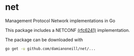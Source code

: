 # net

Management Protocol Network implementations in Go

This package includes a NETCONF [(rfc6241)](https://tools.ietf.org/html/rfc6241) implementation.

The package can be downloaded with

```bash
go get -u github.com/damianoneill/net/...
```